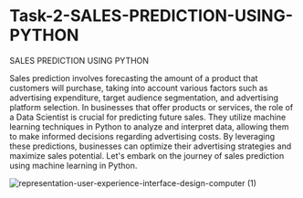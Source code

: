 # Task-2-SALES-PREDICTION-USING-PYTHON
SALES PREDICTION USING PYTHON

Sales prediction involves forecasting the amount of a product that
customers will purchase, taking into account various factors such as
advertising expenditure, target audience segmentation, and
advertising platform selection.
In businesses that offer products or services, the role of a Data
Scientist is crucial for predicting future sales. They utilize machine
learning techniques in Python to analyze and interpret data, allowing
them to make informed decisions regarding advertising costs. By
leveraging these predictions, businesses can optimize their
advertising strategies and maximize sales potential. Let's embark on
the journey of sales prediction using machine learning in Python.


![representation-user-experience-interface-design-computer (1)](https://github.com/programmarself/CodSoft-DataScience-Internship-Task-2-SALES-PREDICTION-USING-PYTHON/assets/134633289/ae67e795-5f8f-4d2a-8b05-75e437e1536c)



